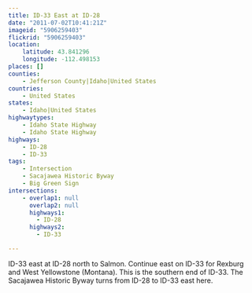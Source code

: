 ```yaml
---
title: ID-33 East at ID-28
date: "2011-07-02T10:41:21Z"
imageid: "5906259403"
flickrid: "5906259403"
location:
    latitude: 43.841296
    longitude: -112.498153
places: []
counties:
    - Jefferson County|Idaho|United States
countries:
    - United States
states:
    - Idaho|United States
highwaytypes:
    - Idaho State Highway
    - Idaho State Highway
highways:
    - ID-28
    - ID-33
tags:
    - Intersection
    - Sacajawea Historic Byway
    - Big Green Sign
intersections:
    - overlap1: null
      overlap2: null
      highways1:
        - ID-28
      highways2:
        - ID-33

---
```

ID-33 east at ID-28 north to Salmon.  Continue east on ID-33 for Rexburg and West Yellowstone (Montana).  This is the southern end of ID-33.  The Sacajawea Historic Byway turns from ID-28 to ID-33 east here.
